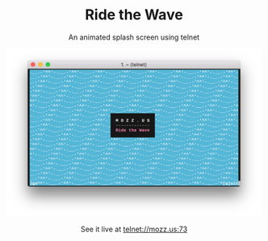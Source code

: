 <h1 align="center">Ride the Wave</h1>

<p align="center">An animated splash screen using telnet</p>

<p align="center">
<img alt="demo" src="demo.png"/>
</p>

<p align="center">See it live at <a href=telnet://mozz.us:73>telnet://mozz.us:73</a></p>
